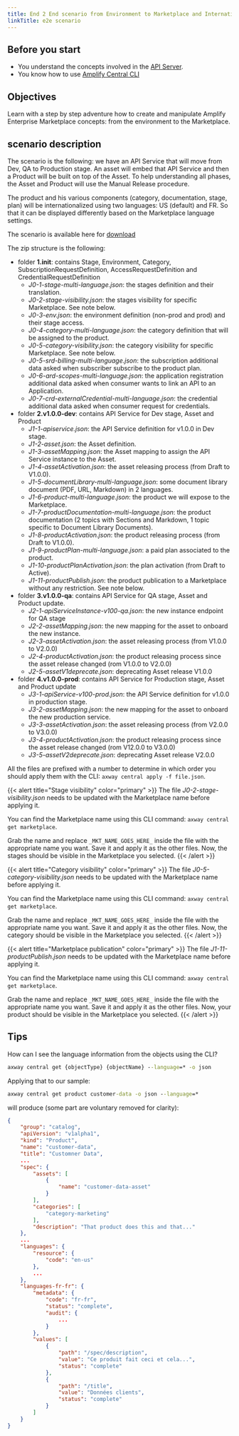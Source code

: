 ```yaml
---
title: End 2 End scenario from Environment to Marketplace and Internationalization
linkTitle: e2e scenario
---
```


## Before you start

* You understand the concepts involved in the [API Server](/docs/integrate_with_central/api_server/).
* You know how to use [Amplify Central CLI](/docs/integrate_with_central/cli_central)

## Objectives

Learn with a step by step adventure how to create and manipulate Amplify Enterprise Marketplace concepts: from the environment to the Marketplace.

## scenario description

The scenario is the following: we have an API Service that will move from Dev, QA to Production stage. An asset will embed that API Service and then a Product will be built on top of the Asset. To help understanding all phases, the Asset and Product will use the Manual Release procedure.

The product and his various components (category, documentation, stage, plan) will be internationalized using two languages: US (default) and FR. So that it can be displayed differently based on the Marketplace language settings.

The scenario is available here for [download](/static/samples/e2e/e2e.zip)

The zip structure is the following:

* folder **1.init**: contains Stage, Environment, Category, SubscriptionRequestDefinition, AccessRequestDefinition and CredentialRequestDefinition
    * *J0-1-stage-multi-language.json*: the stages definition and their translation.
    * *J0-2-stage-visibility.json*: the stages visibility for specific Marketplace. See note below.
    * *J0-3-env.json*: the environment definition (non-prod and prod) and their stage access.
    * *J0-4-category-multi-language.json*: the category definition that will be assigned to the product.
    * *J0-5-category-visibility.json*: the category visibility for specific Marketplace. See note below.
    * *J0-5-srd-billing-multi-language.json*: the subscription additional data asked when subscriber subscribe to the product plan.
    * *J0-6-ard-scopes-multi-language.json*: the application registration additional data asked when consumer wants to link an API to an Application.
    * *J0-7-crd-externalCredential-multi-language.json*: the credential additional data asked when consumer request for credentials.
* folder **2.v1.0.0-dev**: contains API Service for Dev stage, Asset and Product
    * *J1-1-apiservice.json*: the API Service definition for v1.0.0 in Dev stage.
    * *J1-2-asset.json*: the Asset definition.
    * *J1-3-assetMapping.json*: the Asset mapping to assign the API Service instance to the Asset.
    * *J1-4-assetActivation.json*: the asset releasing process (from Draft to V1.0.0).
    * *J1-5-documentLibrary-multi-language.json*: some document library document (PDF, URL, Markdown) in 2 languages.
    * *J1-6-product-multi-language.json*: the product we will expose to the Marketplace.
    * *J1-7-productDocumentation-multi-language.json*: the product documentation (2 topics with Sections and Markdown, 1 topic specific to Document Library Documents).
    * *J1-8-productActivation.json*: the product releasing process (from Draft to V1.0.0).
    * *J1-9-productPlan-multi-language.json*: a paid plan associated to the product.
    * *J1-10-productPlanActivation.json*: the plan activation (from Draft to Active).
    * *J1-11-productPublish.json*: the product publication to a Marketplace without any restriction. See note below.
* folder **3.v1.0.0-qa**: contains API Service for QA stage, Asset and Product update.
    * *J2-1-apiServiceInstance-v100-qa.json*: the new instance endpoint for QA stage
    * *J2-2-assetMapping.json*: the new mapping for the asset to onboard the new instance.
    * *J2-3-assetActivation.json*: the asset releasing process (from V1.0.0 to V2.0.0)
    * *J2-4-productActivation.json*: the product releasing process since the asset release changed (rom V1.0.0 to V2.0.0)
    * *J2-5-assetV1deprecate.json*: deprecating Asset release V1.0.0
* folder **4.v1.0.0-prod**: contains API Service for Production stage, Asset and Product update
    * *J3-1-apiService-v100-prod.json*: the API Service definition for v1.0.0 in production stage.
    * *J3-2-assetMapping.json*: the new mapping for the asset to onboard the new production service.
    * *J3-3-assetActivation.json*: the asset releasing process (from V2.0.0 to V3.0.0)
    * *J3-4-productActivation.json*: the product releasing process since the asset release changed (rom V12.0.0 to V3.0.0)
    * *J3-5-assetV2deprecate.json*: deprecating Asset release V2.0.0

All the files are prefixed with a number to determine in which order you should apply them with the CLI: `axway central apply -f file.json`.

{{< alert title="Stage visibility" color="primary" >}}
The file *J0-2-stage-visibility.json* needs to be updated with the Marketplace name before applying it.

You can find the Marketplace name using this CLI command: `axway central get marketplace`.

Grab the name and replace `_MKT_NAME_GOES_HERE_` inside the file with the appropriate name you want. Save it and apply it as the other files. Now, the stages should be visible in the Marketplace you selected.
{{< /alert >}}

{{< alert title="Category visibility" color="primary" >}}
The file *J0-5-category-visibility.json* needs to be updated with the Marketplace name before applying it.

You can find the Marketplace name using this CLI command: `axway central get marketplace`.

Grab the name and replace `_MKT_NAME_GOES_HERE_` inside the file with the appropriate name you want. Save it and apply it as the other files. Now, the category should be visible in the Marketplace you selected.
{{< /alert >}}

{{< alert title="Marketplace publication" color="primary" >}}
The file *J1-11-productPublish.json* needs to be updated with the Marketplace name before applying it.

You can find the Marketplace name using this CLI command: `axway central get marketplace`.

Grab the name and replace `_MKT_NAME_GOES_HERE_` inside the file with the appropriate name you want. Save it and apply it as the other files. Now, your product should be visible in the Marketplace you selected.
{{< /alert >}}

## Tips

How can I see the language information from the objects using the CLI?

```cmd
axway central get {objectType} {objectName} --language=* -o json
```

Applying that to our sample:

```cmd
axway central get product customer-data -o json --language=*
```

will produce (some part are voluntary removed for clarity):

```json
{
    "group": "catalog",
    "apiVersion": "v1alpha1",
    "kind": "Product",
    "name": "customer-data",
    "title": "Customner Data",
    ...
    "spec": {
        "assets": [
            {
                "name": "customer-data-asset"
            }
        ],
        "categories": [
            "category-marketing"
        ],
        "description": "That product does this and that..."
    },
    ...
    "languages": {
        "resource": {
            "code": "en-us"
        },
        ...
    },
    "languages-fr-fr": {
        "metadata": {
            "code": "fr-fr",
            "status": "complete",
            "audit": {
                ...
            }
        },
        "values": [
            {
                "path": "/spec/description",
                "value": "Ce produit fait ceci et cela...",
                "status": "complete"
            },
            {
                "path": "/title",
                "value": "Données clients",
                "status": "complete"
            }
        ]
    }
}
```